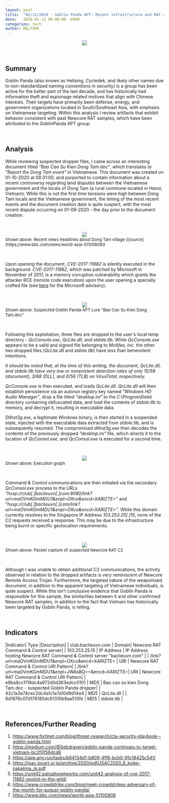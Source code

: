```yaml
---
layout: post
title:  "02/12/2020 - Goblin Panda APT: Recent infrastructure and RAT analysis"
date:   2020-02-12 00:00:00 -0900
categories: tech
author: MELTX0R
---
```

<center><img src="{{site.baseurl}}/assets/images/goblinPandaBanner.jpg" style="max-width:100%;max-height:100%;"></center>

&nbsp;

## Summary

Goblin Panda (also known as Hellsing, Cycledek, and likely other names due to non-standardized naming conventions in security) is a group has been active for the better part of the last decade, and has historically had information theft and espionage related motives that align with Chinese interests. Their targets have primarily been defense, energy, and government organizations located in South/Southeast Asia, with emphasis on Vietnamese targeting. Within this analysis I review artifacts that exhibit behavior consistent with past Newcore RAT samples, which have been attributed to the GoblinPanda APT group.

&nbsp;

## Analysis


While reviewing suspected dropper files, I came across an interesting document titled *"Bao Cao Su Kien Dong Tam.doc"*, which translates to *"Report the Dong Tam event"* in Vietnamese. This document was created on 01-10-2020 at 08:31:00, and purported to contain information about a recent controversy regarding land disputes between the Vietnamese government and the locals of Dong Tam (a rural commune located in Hanoi, Vietnam). While this is not the first time tensions were high between Dong Tam locals and the Vietnamese government, the timing of the most recent events and the document creation date is quite suspect, with the most recent dispute occurring on 01-09-2020 - the day prior to the document creation.

&nbsp;


<center><img src="{{site.baseurl}}/assets/images/GOBLINPANDA_APT_DONG_TAM_NEWS.png" style="max-width:100%;max-height:100%;"></center>
<span style="font-size:small;"> Shown above: Recent news headlines about Dong Tam village ([source](https://www.bbc.com/news/world-asia-51105808))</span>


&nbsp;



Upon opening the document, *CVE-2017-11882* is silently executed in the background. *CVE-2017-11882*, which was patched by Microsoft in November of 2017, is a memory corruption vulnerability which grants the attacker RCE (remote code execution) upon the user opening a specially crafted file (see [here](https://portal.msrc.microsoft.com/en-US/security-guidance/advisory/CVE-2017-11882)  for the Microsoft advisory).

&nbsp;


<center><img src="{{site.baseurl}}/assets/images/GOBLINPANDA_APT_LURE.png" style="max-width:100%;max-height:100%;"></center>
<span style="font-size:small;"> Shown above: Suspected Goblin Panda APT Lure "Bao Cao Su Kien Dong Tam.doc"</span>

&nbsp;

Following this exploitation, three files are dropped to the user's local temp directory - *QcConsole.exe*, *QcLite.dll*, and *stdole.tlb*. While *QcConsole.exe* appears to be a valid and signed file belonging to *McAfee, Inc.* the other two dropped files (*QcLite.dll* and *stdole.tlb*) have less than benevolent intentions.

*It should be noted that, at the time of this writing, the document, QcLite.dll, and stdole.tlb have very low or nonexistent detection rates of only 15/58 (document), 3/68 (DLL), and 0/56 (TLB) on VirusTotal, respectively.*

*QcConsole.exe* is then executed, and loads *QcLite.dll*. *QcLite.dll* will then establish persistence via an autorun registry key named *"Windows HD Audio Manager"*, drop a file titled *"desktop.ini"* to the *C:\ProgramData\\* directory containing obfuscated data, and load the contents of *stdole.tlb* to memory, and decrypt it, resulting in executable data.

*Dllhst3g.exe*, a legitimate Windows binary, is then started in a suspended state, injected with the executable data extracted from *stdole.tlb*, and is subsequently resumed. The compromised *dllhst3g.exe* then decodes the contents of the previously dropped *"desktop.ini"* file, which directs it to the location of *QcConsol.exe*, and *QcConsol.exe* is executed for a second time.

&nbsp;


<center><img src="{{site.baseurl}}/assets/images/GOBLINPANDA_APT_EXECUTION_GRAPH.png" style="max-width:100%;max-height:100%;"></center>
<span style="font-size:small;"> Shown above: Execution graph</span>

&nbsp;


Command & Control communications are then initiated via the secondary *QcConsol.exe* process to the URLs *"hxxp://club[.]baclieuvn[.]com:8080/link?url=maOVmKGmMDU1&enpl=OXco&encd=XARIZTE="* and *"hxxp://club[.]baclieuvn[.]com/link?url=maOVmKGmMDU1&enpl=OXco&encd=XARIZTE="*. While this domain currently resolves to the Singapore IP Address *103.253.25[.]15*, none of the C2 requests received a response. This may be due to the infrastructure being burnt or specific geolocation requirements.


&nbsp;

<center><img src="{{site.baseurl}}/assets/images/GOBLINPANDA_APT_NEWCORERAT_C2_PCAP.png" style="max-width:100%;max-height:100%;"></center>
<span style="font-size:small;"> Shown above: Packet capture of suspected Newcore RAT C2 </span>

&nbsp;


Although I was unable to obtain additional C2 communications, the activity observed in relation to the dropped artifacts is very reminiscent of Newcore Remote Access Trojan. Furthermore, the targeted nature of the weaponized document, in addition to the apparent targeting of Vietnamese individuals, is quite suspect. While this isn’t conclusive evidence that Goblin Panda is responsible for this sample, the similarities between it and other confirmed Newcore RAT samples, in addition to the fact that Vietnam has historically been targeted by Goblin Panda, is telling.

&nbsp;

## Indicators

|Indicator|	Type	|Description|
| club.baclieuvn.com | Domain| Newcore RAT Command & Control server|
| 103.253.25.15 | IP Address | IP Address hosting Newcore RAT Command & Control server "baclieuvn.com" |
| /link?url=maOVmKGmMDU1&enpl=OXco&encd=XARIZTE= | URI | Newcore RAT Command & Control URI Pattern|
| /link?url=maOVmKGmMDU1&enpl=JWAsBQ==&encd=XARIZTE=| URI | Newcore RAT Command & Control URI Pattern|
| e9ba8cc1119dc4a972d0d363edcc0101 | MD5 | Bao cao su kien Dong Tam.doc - suspected Goblin Panda dropper|
| 42c1a3a74cec2dc4a1c1a7a10d9d14e4 | MD5 | QcLite.dll |
| 6d1876c07d176185dc61310b9aa510fe | MD5 | stdole.tlb |





&nbsp;

## References/Further Reading

1. https://www.fortinet.com/blog/threat-research/cta-security-playbook--goblin-panda.html
2. https://medium.com/@Sebdraven/goblin-panda-continues-to-target-vietnam-bc2f0f56dcd6
3. https://app.any.run/tasks/b64134d1-b809-4ff8-bcb0-91c18425c541/
4. https://jsac.jpcert.or.jp/archive/2020/pdf/JSAC2020_8_koike-nakajima_jp.pdf
5. https://unit42.paloaltonetworks.com/unit42-analysis-of-cve-2017-11882-exploit-in-the-wild/
6. https://www.crowdstrike.com/blog/meet-crowdstrikes-adversary-of-the-month-for-august-goblin-panda/
7. https://www.bbc.com/news/world-asia-51105808
